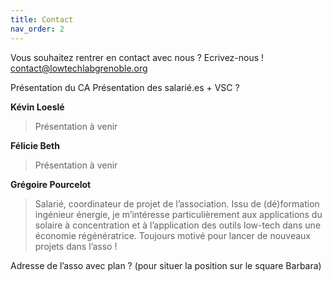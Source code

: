 ```yaml
---
title: Contact
nav_order: 2
---
```


Vous souhaitez rentrer en contact avec nous ? Ecrivez-nous !
[contact@lowtechlabgrenoble.org](mailto:contact@lowtechlabgrenoble.org)

Présentation du CA
Présentation des salarié.es + VSC ?

**Kévin Loeslé**

> Présentation à venir

**Félicie Beth**

> Présentation à venir

**Grégoire Pourcelot**

> Salarié, coordinateur de projet de l’association. Issu de (dé)formation ingénieur énergie, je m’intéresse particulièrement aux applications du solaire à concentration et à l’application des outils low-tech dans une économie régénératrice. Toujours motivé pour lancer de nouveaux projets dans l’asso !

Adresse de l’asso avec plan ? (pour situer la position sur le square Barbara)
